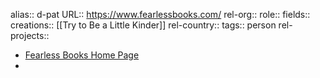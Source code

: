 alias:: d-pat
URL:: https://www.fearlessbooks.com/
rel-org::
role::
fields::
creations:: [[Try to Be a Little Kinder]]
rel-country::
tags:: person
rel-projects::



- [Fearless Books Home Page](https://www.fearlessbooks.com/)
-
